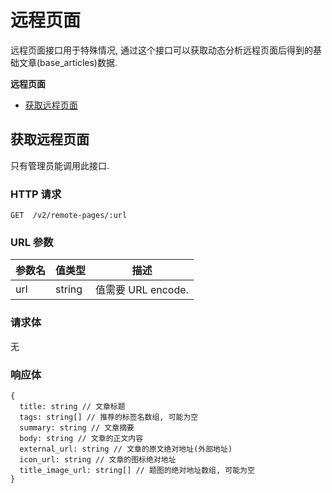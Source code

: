 # 远程页面

远程页面接口用于特殊情况, 通过这个接口可以获取动态分析远程页面后得到的基础文章(base_articles)数据.

**远程页面**
* [获取远程页面](#获取远程页面)

## 获取远程页面

只有管理员能调用此接口.

### HTTP 请求

```
GET  /v2/remote-pages/:url
```

### URL 参数

参数名 | 值类型    | 描述
----- | -------- | -----------
url   | string   | 值需要 URL encode.

### 请求体

无

### 响应体

```
{
  title: string // 文章标题
  tags: string[] // 推荐的标签名数组, 可能为空
  summary: string // 文章摘要
  body: string // 文章的正文内容
  external_url: string // 文章的原文绝对地址(外部地址)
  icon_url: string // 文章的图标绝对地址
  title_image_url: string[] // 题图的绝对地址数组, 可能为空
}
```
